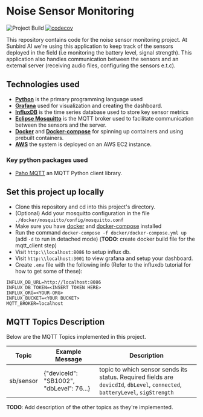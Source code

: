 # Noise Sensor Monitoring
![Project Build](https://github.com/SunbirdAI/noise-sensors-monitoring/actions/workflows/python-app.yml/badge.svg)
[![codecov](https://codecov.io/gh/SunbirdAI/noise-sensors-monitoring/branch/main/graph/badge.svg?token=YOI8JHFD0S)](https://codecov.io/gh/SunbirdAI/noise-sensors-monitoring)

This repository contains code for the noise sensor monitoring project. At Sunbird AI we're using this application
to keep track of the sensors deployed in the field (i.e monitoring the battery level, signal strength). This application
also handles communication between the sensors and an external server (receiving audio files, configuring the sensors e.t.c).

## Technologies used
- [**Python**](https://www.python.org/) is the primary programming language used
- [**Grafana**](https://grafana.com/) used for visualization and creating the dashboard.
- [**InfluxDB**](https://www.influxdata.com/) is the time series database used to store key sensor metrics
- [**Eclipse Mosquitto**](https://mosquitto.org/) is the MQTT broker used to facilitate communication between the sensors
and the server.
- [**Docker**](https://www.docker.com/) and [**Docker-compose**](https://docs.docker.com/compose/) for spinning up containers
and using prebuilt containers.
- [**AWS**](https://aws.amazon.com/ec2) the system is deployed on an AWS EC2 instance.

### Key python packages used
- [Paho MQTT](https://pypi.org/project/paho-mqtt/) an MQTT Python client library.

## Set this project up locally
- Clone this repository and cd into this project's directory.
- (Optional) Add your mosquitto configuration in the file `./docker/mosquitto/config/mosquitto.conf`
- Make sure you have [docker](https://www.docker.com/) and [docker-compose](https://docs.docker.com/compose/) installed
- Run the command `docker-compose -f docker/docker-compose.yml up` (add `-d` to run in detached mode)
  (**TODO**: create docker build file for the mqtt_client step)
- Visit `http:\\localhost:8086` to setup influx db.
- Visit `http:\\localhost:3001` to view grafana and setup your dashboard.
- Create `.env` file with the following info (Refer to the influxdb tutorial for how to get some of these):
```
INFLUX_DB_URL=http://localhost:8086
INFLUX_DB_TOKEN=<INSERT TOKEN HERE>
INFLUX_ORG=<YOUR-ORG>
INFLUX_BUCKET=<YOUR BUCKET>
MQTT_BROKER=localhost
```

## MQTT Topics Description
Below are the MQTT Topics implemented in this project.

|Topic    | Example Message                        | Description                                                                                                                   |
|---------|----------------------------------------|-------------------------------------------------------------------------------------------------------------------------------|
|sb/sensor|{"deviceId": "SB1002", "dbLevel": 76...}| topic to which sensor sends its status. Required fields are `devicdId`, `dbLevel`, `connected`, `batteryLevel`, `sigStrength` |

**TODO**: Add description of the other topics as they're implemented.
